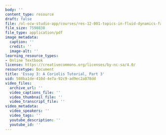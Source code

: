 ```yaml
---
body: ''
content_type: resource
draft: false
file: /ol-ocw-studio-app/courses/res-12-001-topics-in-fluid-dynamics-fall-2024/mitres_12_001_f24_essay3_pt3.pdf
file_size: 7590838
file_type: application/pdf
image_metadata:
  caption: ''
  credit: ''
  image-alt: ''
learning_resource_types:
- Online Textbook
license: https://creativecommons.org/licenses/by-nc-sa/4.0/
resourcetype: Document
title: 'Essay 3: A Coriolis Tutorial, Part 3'
uid: 508ba1de-410d-4e7a-92c9-ad9ec2a878dd
video_files:
  archive_url: ''
  video_captions_file: ''
  video_thumbnail_file: ''
  video_transcript_file: ''
video_metadata:
  video_speakers: ''
  video_tags: ''
  youtube_description: ''
  youtube_id: ''
---
```

